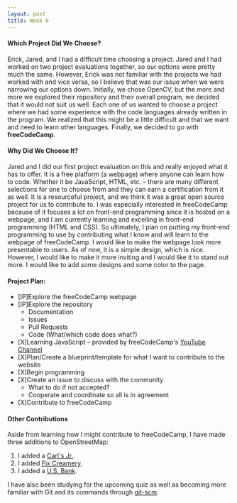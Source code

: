 ```yaml
---
layout: post
title: Week 6
---
```


#### Which Project Did We Choose?

Erick, Jared, and I had a difficult time choosing a project. Jared and I had worked on two project evaluations together, so our options were pretty much the same. However, Erick was not familiar with the projects we had worked with and vice versa, so I believe that was our issue when we were narrowing our options down. Initially, we chose OpenCV, but the more and more we explored their repository and their overall program, we decided that it would not suit us well. Each one of us wanted to choose a project where we had some experience with the code languages already written in the program. We realized that this might be a little difficult and that we want and need to learn other languages. Finally, we decided to go with **freeCodeCamp**. 

#### Why Did We Choose It?

Jared and I did our first project evaluation on this and really enjoyed what it has to offer. It is a free platform (a webpage) where anyone can learn how to code. Whether it be JavaScript, HTML, etc. – there are many different selections for one to choose from and they can earn a certification from it as well. It is a resourceful project, and we think it was a great open source project for us to contribute to. I was especially interested in freeCodeCamp because of it focuses a lot on front-end programming since it is hosted on a webpage, and I am currently learning and excelling in front-end programming (HTML and CSS). So ultimately, I plan on putting my front-end programming to use by contributing what I know and will learn to the webpage of freeCodeCamp. I would like to make the webpage look more presentable to users. As of now, it is a simple design, which is nice. However, I would like to make it more inviting and I would like it to stand out more. I would like to add some designs and some color to the page.

#### Project Plan:

* [IP]Explore the freeCodeCamp webpage
* [IP]Explore the repository
  * Documentation
  * Issues
  * Pull Requests
  * Code (What/which code does what?)
* [X]Learning JavaScript – provided by freeCodeCamp's [YouTube Channel](https://www.youtube.com/watch?v=PkZNo7MFNFg)
* [X]Plan/Create a blueprint/template for what I want to contribute to the website
* [X]Begin programming
* [X]Create an issue to discuss with the community
  * What to do if not accepted?
  * Cooperate and coordinate so all is in agreement
* [X]Contribute to freeCodeCamp

#### Other Contributions

Aside from learning how I might contribute to freeCodeCamp, I have made three additions to OpenStreetMap:
1. I added a [Carl's Jr.](https://www.openstreetmap.org/way/503319824).
2. I added [Fix Creamery](https://www.openstreetmap.org/way/502786221).
3. I added a [U.S. Bank](https://www.openstreetmap.org/way/471961767).

I have also been studying for the upcoming quiz as well as becoming more familiar with Git and its commands through [git-scm](https://git-scm.com/docs/git).
